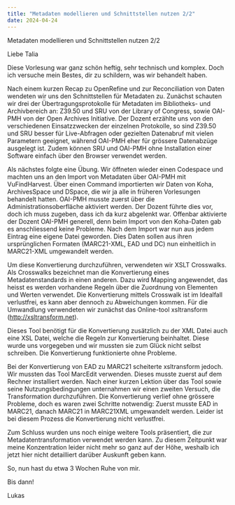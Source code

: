 ```yaml
---
title: "Metadaten modellieren und Schnittstellen nutzen 2/2"
date: 2024-04-24
---
```


Metadaten modellieren und Schnittstellen nutzen 2/2

Liebe Talia

Diese Vorlesung war ganz schön heftig, sehr technisch und komplex. Doch ich versuche mein Bestes, dir zu schildern, was wir behandelt haben.

Nach einem kurzen Recap zu OpenRefine und zur Reconciliation von Daten wendeten wir uns den Schnittstellen für Metadaten zu. Zunächst schauten wir drei der Übertragungsprotokolle für Metadaten im Bibliotheks- und Archivbereich an: Z39.50 und SRU von der Library of Congress, sowie OAI-PMH von der Open Archives Initiative. Der Dozent erzählte uns von den verschiedenen Einsatzzwecken der einzelnen Protokolle, so sind Z39.50 und SRU besser für Live-Abfragen oder gezielten Datenabruf mit vielen Parametern geeignet, während OAI-PMH eher für grössere Datenabzüge ausgelegt ist. Zudem können SRU und OAI-PMH ohne Installation einer Software einfach über den Browser verwendet werden. 

Als nächstes folgte eine Übung. Wir öffneten wieder einen Codespace und machten uns an den Import von Metadaten über OAI-PMH mit VuFindHarvest. Über einen Command importierten wir Daten von Koha, ArchivesSpace und DSpace, die wir ja alle in früheren Vorlesungen behandelt hatten. OAI-PMH musste zuerst über die Administrationsoberfläche aktiviert werden. Der Dozent führte dies vor, doch ich muss zugeben, dass ich da kurz abgelenkt war. Offenbar aktivierte der Dozent OAI-PMH generell, denn beim Import von den Koha-Daten gab es anschliessend keine Probleme. Nach dem Import war nun aus jedem Eintrag eine eigene Datei geworden. Dies Daten sollen aus ihren ursprünglichen Formaten (MARC21-XML, EAD und DC) nun einheitlich in MARC21-XML umgewandelt werden.

Um diese Konvertierung durchzuführen, verwendeten wir XSLT Crosswalks. Als Crosswalks bezeichnet man die Konvertierung eines Metadatenstandards in einen anderen. Dazu wird Mapping angewendet, das heisst es werden vorhandene Regeln über die Zuordnung von Elementen und Werten verwendet. Die Konvertierung mittels Crosswalk ist im Idealfall verlustfrei, es kann aber dennoch zu Abweichungen kommen. Für die Umwandlung verwendeten wir zunächst das Online-tool xsltransform (http://xsltransform.net). 

Dieses Tool benötigt für die Konvertierung zusätzlich zu der XML Datei auch eine XSL Datei, welche die Regeln zur Konvertierung beinhaltet. Diese wurde uns vorgegeben und wir mussten sie zum Glück nicht selbst schreiben. Die Konvertierung funktionierte ohne Probleme.

Bei der Konvertierung von EAD zu MARC21 scheiterte xsltransform jedoch. Wir mussten das Tool MarcEdit verwenden. Dieses musste zuerst auf dem Rechner installiert werden. Nach einer kurzen Lektion über das Tool sowie seine Nutzungsbedingungen unternahmen wir einen zweiten Versuch, die Transformation durchzuführen. Die Konvertierung verlief ohne grössere Probleme, doch es waren zwei Schritte notwendig: Zuerst musste EAD in MARC21, danach MARC21 in MARC21XML umgewandelt werden. Leider ist bei diesem Prozess die Konvertierung nicht verlustfrei. 

Zum Schluss wurden uns noch einige weitere Tools präsentiert, die zur Metadatentransformation verwendet werden kann. Zu diesem Zeitpunkt war meine Konzentration leider nicht mehr so ganz auf der Höhe, weshalb ich jetzt hier nicht detailliert darüber Auskunft geben kann. 

So, nun hast du etwa 3 Wochen Ruhe von mir. 

Bis dann!

Lukas 




